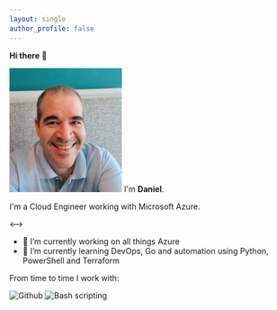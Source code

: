 ```yaml
---
layout: single
author_profile: false
---
```




**Hi there** 👋

<!--<div style="text-align: right"><-
<img style="float:left;padding-right:50px" src="images/danielfv-profile.png" width="200px" />
<-->
<img src="images/danielfv-profile.png" width="200px" />
I'm <strong>Daniel</strong>.

I'm a Cloud Engineer working with Microsoft Azure.
<!--></div><-->


- 🔭 I’m currently working on all things Azure 
- 🌱 I’m currently learning DevOps, Go and automation using Python, PowerShell and Terraform

From time to time I work with:

<img src="https://img.icons8.com/material-outlined/50/4a90e2/github.png" title="Github" />
<img src="https://img.icons8.com/ios-glyphs/50/4a90e2/console.png" title="Bash scripting"/>


